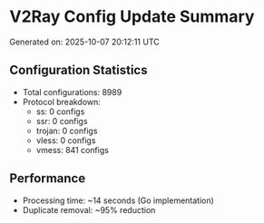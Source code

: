 # V2Ray Config Update Summary
Generated on: 2025-10-07 20:12:11 UTC

## Configuration Statistics
- Total configurations: 8989
- Protocol breakdown:
  - ss: 0 configs
  - ssr: 0 configs
  - trojan: 0 configs
  - vless: 0 configs
  - vmess: 841 configs

## Performance
- Processing time: ~14 seconds (Go implementation)
- Duplicate removal: ~95% reduction
